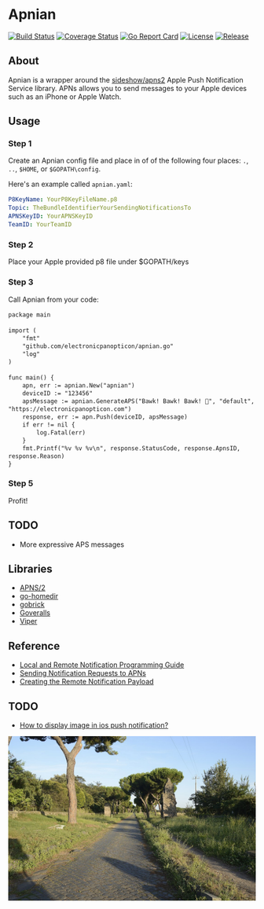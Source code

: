 # Apnian

[![Build Status](https://api.travis-ci.com/electronicpanopticon/apnian.go.svg?branch=master)](https://travis-ci.com/electronicpanopticon/apnian.go)
[![Coverage Status](https://coveralls.io/repos/github/electronicpanopticon/apnian.go/badge.svg?branch=master)](https://coveralls.io/github/electronicpanopticon/apnian.go?branch=master)
[![Go Report Card](https://goreportcard.com/badge/github.com/electronicpanopticon/apnian.go)](https://goreportcard.com/report/github.com/electronicpanopticon/apnian.go)
[![License](https://img.shields.io/github/license/electronicpanopticon/apnian.go)](https://github.com/electronicpanopticon/apnian.go/blob/master/LICENSE)
[![Release](https://img.shields.io/github/v/release/electronicpanopticon/apnian.go.svg?style=flat-square)](https://github.com/electronicpanopticon/apnian.go/releases)

## About

Apnian is a wrapper around the [sideshow/apns2](https://github.com/sideshow/apns2) Apple Push Notification Service library. 
APNs allows you to send messages to your Apple devices such as an iPhone or Apple Watch. 

## Usage

### Step 1
Create an Apnian config file and place in of of the following four places: `.`, `..`, `$HOME`, or `$GOPATH\config`.

Here's an example called `apnian.yaml`:

```yaml
P8KeyName: YourP8KeyFileName.p8
Topic: TheBundleIdentifierYourSendingNotificationsTo
APNSKeyID: YourAPNSKeyID
TeamID: YourTeamID
```

### Step 2

Place your Apple provided p8 file under $GOPATH/keys

### Step 3
Call Apnian from your code:

```
package main

import (
    "fmt"
    "github.com/electronicpanopticon/apnian.go"
    "log"
)

func main() {
    apn, err := apnian.New("apnian")
    deviceID := "123456"
    apsMessage := apnian.GenerateAPS("Bawk! Bawk! Bawk! 🐔", "default", "https://electronicpanopticon.com")
    response, err := apn.Push(deviceID, apsMessage)
    if err != nil {
        log.Fatal(err)
    }
    fmt.Printf("%v %v %v\n", response.StatusCode, response.ApnsID, response.Reason)
}
```

### Step 5

Profit!

## TODO

* More expressive APS messages 

## Libraries

* [APNS/2](https://github.com/sideshow/apns2)
* [go-homedir](https://github.com/mitchellh/go-homedir)
* [gobrick](https://github.com/electronicpanopticon/gobrick)
* [Goveralls](https://github.com/mattn/goveralls)
* [Viper](https://github.com/spf13/viper)

## Reference

* [Local and Remote Notification Programming Guide](https://developer.apple.com/library/archive/documentation/NetworkingInternet/Conceptual/RemoteNotificationsPG/APNSOverview.html)
* [Sending Notification Requests to APNs](https://developer.apple.com/documentation/usernotifications/setting_up_a_remote_notification_server/sending_notification_requests_to_apns)
* [Creating the Remote Notification Payload](https://developer.apple.com/library/archive/documentation/NetworkingInternet/Conceptual/RemoteNotificationsPG/CreatingtheNotificationPayload.html)

## TODO

* [How to display image in ios push notification?](https://stackoverflow.com/questions/37839171/how-to-display-image-in-ios-push-notification)


[![Via Appia](files/1083px-Appian_Way.jpg "Via Appia")](https://en.wikipedia.org/wiki/Appian_Way)
